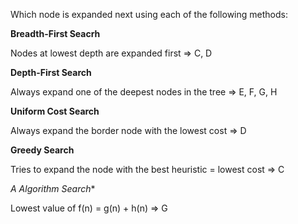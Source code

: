 
Which node is expanded next using each of the following methods:

**Breadth-First Seacrh**  

 Nodes at lowest depth are expanded first => C, D


**Depth-First Search**

Always expand one of the deepest nodes in the tree => E, F, G, H 

**Uniform Cost Search**

Always expand the border node with the lowest cost => D

**Greedy Search** 

Tries to expand the node with the best heuristic = lowest cost => C

**A* Algorithm Search**

Lowest value of f(n) = g(n) + h(n) => G

